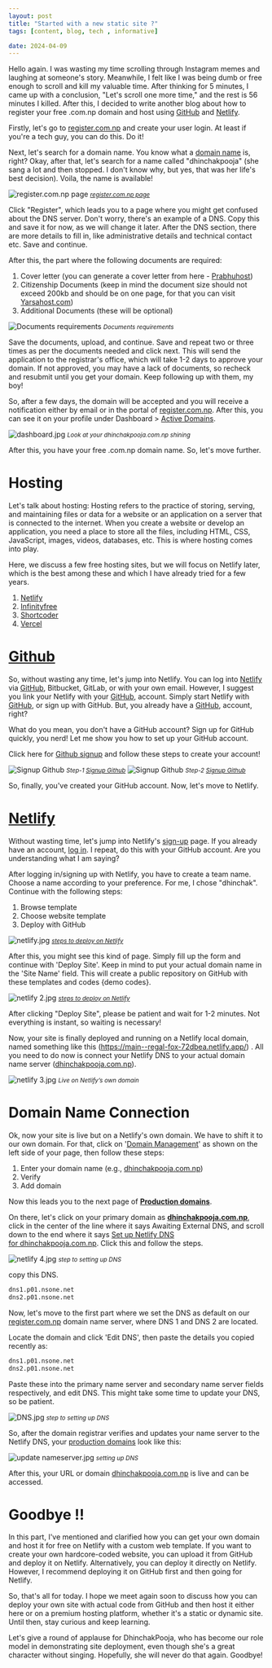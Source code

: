 ```yaml
---
layout: post
title: "Started with a new static site ?"
tags: [content, blog, tech , informative]

date: 2024-04-09
---
```


Hello again. I was wasting my time scrolling through Instagram memes and laughing at someone's story. Meanwhile, I felt like I was being dumb or free enough to scroll and kill my valuable time. After thinking for 5 minutes, I came up with a conclusion, "Let's scroll one more time," and the rest is 56 minutes I killed. After this, I decided to write another blog about how to register your free .com.np domain and host using [GitHub](http://github.com) and [Netlify](http://netlify.com).

Firstly, let's go to [register.com.np](http://register.com.np/) and create your user login. At least if you're a tech guy, you can do this. Do it!

Next, let's search for a domain name. You know what a [domain name](https://www.cloudflare.com/en-gb/learning/dns/glossary/what-is-a-domain-name/) is, right? Okay, after that, let's search for a name called "dhinchakpooja" (she sang a lot and then stopped. I don't know why, but yes, that was her life's best decision). Voila, the name is available!

![register.com.np page](https://i.postimg.cc/L5Jbh5YQ/domain-registar.jpg)
<small><em><a href="http://register.com.np" target="_blank">register.com.np page</a></em></small>

Click "Register", which leads you to a page where you might get confused about the DNS server. Don't worry, there's an example of a DNS. Copy this and save it for now, as we will change it later. After the DNS section, there are more details to fill in, like administrative details and technical contact etc. Save and continue.

After this, the part where the following documents are required:

1. Cover letter (you can generate a cover letter from here - [Prabhuhost](https://www.prabhuhost.com/np-domain-registration/))
2. Citizenship Documents (keep in mind the document size should not exceed 200kb and should be on one page, for that you can visit [Yarsahost.com](https://www.yarsahost.com/resources/photo-id-merge/))
3. Additional Documents (these will be optional)

![Documents requirements](https://i.postimg.cc/jSh0pWzy/letters.jpg)
<small><em>Documents requirements</em></small>

Save the documents, upload, and continue. Save and repeat two or three times as per the documents needed and click next. This will send the application to the registrar's office, which will take 1-2 days to approve your domain. If not approved, you may have a lack of documents, so recheck and resubmit until you get your domain. Keep following up with them, my boy!

So, after a few days, the domain will be accepted and you will receive a notification either by email or in the portal of [register.com.np](http://register.com.np/). After this, you can see it on your profile under Dashboard > [Active Domains](https://register.com.np/userdomain).

![dashboard.jpg](https://i.postimg.cc/d1LbZ4g9/dashboard.jpg)
<small><em>Look at your dhinchakpooja.com.np shining</em></small>


After this, you have your free .com.np domain name. So, let's move further.

# Hosting
Let's talk about hosting: Hosting refers to the practice of storing, serving, and maintaining files or data for a website or an application on a server that is connected to the internet. When you create a website or develop an application, you need a place to store all the files, including HTML, CSS, JavaScript, images, videos, databases, etc. This is where hosting comes into play.

Here, we discuss a few free hosting sites, but we will focus on Netlify later, which is the best among these and which I have already tried for a few years.

1. [Netlify](https://www.netlify.com/)
2. [Infinityfree](https://www.infinityfree.net/)
3. [Shortcoder]()
4. [Vercel](http://vercel.com/)

# [Github](http://Github.com)

So, without wasting any time, let's jump into Netlify. You can log into [Netlify](http://netlify.com) via [GitHub](http://github.com), Bitbucket, GitLab, or with your own email. However, I suggest you link your Netlify with your [GitHub](http://github.com), account. Simply start Netlify with [GitHub](http://github.com), or sign up with GitHub. But, you already have a [GitHub](http://github.com), account, right?

What do you mean, you don't have a GitHub account? Sign up for GitHub quickly, you nerd! Let me show you how to set up your GitHub account.

Click here for [Github signup](https://github.com/signup) and follow these steps to create your account!

![Signup [Github](http://github.com)](https://i.postimg.cc/q79k7RGm/github-setup1.jpg)
<small><em>Step-1 [Signup Github](http://github.com)</em></small>
![Signup [Github](http://github.com)](https://i.postimg.cc/1tGfhwZ0/github-setup2.jpg)
<small><em>Step-2 [Signup Github](http://github.com)</em></small>

So, finally, you've created your GitHub account. Now, let's move to Netlify.

# [Netlify](http://Netlify.com)

Without wasting time, let's jump into Netlify's [sign-up](https://app.netlify.com/signup) page. If you already have an account, [log in](https://app.netlify.com/login). I repeat, do this with your GitHub account. Are you understanding what I am saying?

After logging in/signing up with Netlify, you have to create a team name. Choose a name according to your preference. For me, I chose "dhinchak". Continue with the following steps:

1. Browse template
2. Choose website template
3. Deploy with GitHub

![netlify.jpg](https://i.postimg.cc/8c8k55Tp/netlify1.jpg)
<small><em>[steps to deploy on Netlify](http://Netlify.com)</em></small>


After this, you might see this kind of page. Simply fill up the form and continue with 'Deploy Site'. Keep in mind to put your actual domain name in the 'Site Name' field. This will create a public repository on GitHub with these templates and codes {demo codes}.

![netlify 2.jpg](https://i.postimg.cc/76JYw78t/netlify2.jpg)
<small><em>[steps to deploy on Netlify](http://Netlify.com)</em></small>

After clicking "Deploy Site", please be patient and wait for 1-2 minutes. Not everything is instant, so waiting is necessary!

Now, your site is finally deployed and running on a Netlify local domain, named something like this (https://main--regal-fox-72dbea.netlify.app/) . All you need to do now is connect your Netlify DNS to your actual domain name server ([dhinchakpooja.com.np](http://dhinchakpooja.com.np/)).

![netlify 3.jpg](https://i.postimg.cc/q7bf79DR/netlify-3.jpg)
<small><em>Live on Netlify’s own domain</em></small>

# Domain Name Connection
Ok, now your site is live but on a Netlify's own domain. We have to shift it to our own domain. For that, click on '[Domain Management](https://app.netlify.com/sites/regal-fox-72dbea/domain-management)' as shown on the left side of your page, then follow these steps:

1. Enter your domain name (e.g., [dhinchakpooja.com.np](http://dhinchakpooja.com.np/))
2. Verify
3. Add domain

Now this leads you to the next page of **[Production domains](https://app.netlify.com/sites/regal-fox-72dbea/domain-management#production-domains)**.

On there, let's click on your primary domain as **[dhinchakpooja.com.np](http://dhinchakpooja.com.np/)**, click in the center of the line where it says Awaiting External DNS, and scroll down to the end where it says [Set up Netlify DNS for dhinchakpooja.com.np](https://app.netlify.com/sites/regal-fox-72dbea/dns/setup/dhinchakpooja.com.np). Click this and follow the steps.

![netlify 4.jpg](https://i.postimg.cc/cC3PX6xg/netlify-4.jpg)
<small><em>step to setting up DNS</em></small>

copy this DNS.
```bash
dns1.p01.nsone.net
dns2.p01.nsone.net
```
Now, let's move to the first part where we set the DNS as default on our [register.com.np](http://register.com.np/) domain name server, where DNS 1 and DNS 2 are located.

Locate the domain and click 'Edit DNS', then paste the details you copied recently as: 
```bash
dns1.p01.nsone.net
dns2.p01.nsone.net
```
Paste these into the primary name server and secondary name server fields respectively, and edit DNS. This might take some time to update your DNS, so be patient.

![DNS.jpg](https://i.postimg.cc/pVnN2cfW/DNS.jpg)
<small><em>step to setting up DNS</em></small>


So, after the domain registrar verifies and updates your name server to the Netlify DNS, your [production domains](https://app.netlify.com/sites/bimqzip/domain-management#production-domains) look like this:

![update nameserver.jpg](https://i.postimg.cc/fLp6cYNQ/update-nameserver.jpg)
<small><em>setting up DNS</em></small>

After this, your URL or domain [dhinchakpooja.com.np](http://dhinchakpooja.com.np/) is live and can be accessed.

# Goodbye !!
In this part, I've mentioned and clarified how you can get your own domain and host it for free on Netlify with a custom web template. If you want to create your own hardcore-coded website, you can upload it from GitHub and deploy it on Netlify. Alternatively, you can deploy it directly on Netlify. However, I recommend deploying it on GitHub first and then going for Netlify.

So, that's all for today. I hope we meet again soon to discuss how you can deploy your own site with actual code from GitHub and then host it either here or on a premium hosting platform, whether it's a static or dynamic site. Until then, stay curious and keep learning.

Let's give a round of applause for DhinchakPooja, who has become our role model in demonstrating site deployment, even though she's a great character without singing. Hopefully, she will never do that again. Goodbye!

